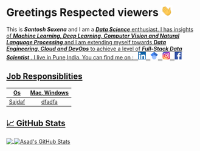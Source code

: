 # Greetings Respected viewers <img src="https://github.com/AsadAzam/AsadAzam/blob/master/wave.gif" width="30px">

This is ***Santosh Saxena*** and I am a <u> ***Data Science***  enthusiast. I has insights of ***Machine Learning, Deep Learning, Computer Vision and Natural Language Processing*** and I am extending myself towards ***Data Engineering, Cloud and DevOps*** to achieve a level of ***Full-Stack Data Scientist*** . I live in Pune,India. 
You can find me on :
&nbsp;&nbsp;<a href = "linkedin.com/in/santosh-saxena" ><img src = "https://github.com/SAXENA-SANTOSH/SAXENA-SANTOSH/blob/main/Images/Linkedin.png" height="20"><img></a>
&nbsp;&nbsp;<a href = "https://scholar.google.com/citations?user=WifMgUgAAAAJ&hl=en" ><img src = "https://github.com/SAXENA-SANTOSH/SAXENA-SANTOSH/blob/main/Images/google_scholar.png" height="20"><img></a>
&nbsp;&nbsp;<a href = "https://www.instagram.com/santosh_saxena_60/" ><img src = "https://github.com/SAXENA-SANTOSH/SAXENA-SANTOSH/blob/main/Images/Instagram.jpeg" height="20"><img></a>
&nbsp;&nbsp;<a href = "https://www.facebook.com/profile.php?id=100025724718686" ><img src = "https://github.com/SAXENA-SANTOSH/SAXENA-SANTOSH/blob/main/Images/Facebook%20.png" height="20"><img></a>

## Job Responsiblities

| Os | Mac, Windows |
|:--:|:------------:|
| Sajdaf | dfadfa |

  
  ## &#x1f4c8; GitHub Stats
<a href="https://github.com/AsadAzam/AsadAzam">
  <img align="center" src="https://github-readme-stats.vercel.app/api/top-langs/?username=SAXENA-SANTOSH&hide=java,html&title_color=ffffff&text_color=c9cacc&icon_color=2bbc8a&bg_color=1d1f21" width="40%"/>
</a>
<a href="https://github.com/AsadAzam/AsadAzam">
  <img align="center" src="https://github-readme-stats.vercel.app/api?username=SAXENA-SANTOSH&show_icons=true&line_height=33&count_private=true&title_color=ffffff&text_color=c9cacc&icon_color=2bbc8a&bg_color=1d1f21" alt="Asad's GitHub Stats" width="56%" />
</a>


